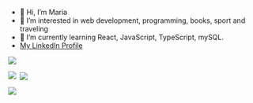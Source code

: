 - 👋 Hi, I’m Maria
- 👀 I’m interested in web development, programming, books, sport and traveling
- 🌱 I’m currently learning React, JavaScript, TypeScript, mySQL.
- <a href="www.linkedin.com/in/maria-angelova-by">My LinkedIn Profile</a>

<p align="left"> <img src="https://komarev.com/ghpvc/?username=angemariya&label=Profile%20views&color=0e75b6&style=flat"/> </p>

<p><img align="left" src="https://github-readme-stats.vercel.app/api/top-langs?username=angemariya&show_icons=true&locale=en&layout=compact" /></p>

<p>&nbsp;<img align="center" src="https://github-readme-stats.vercel.app/api?username=angemariya&show_icons=true&locale=en"/></p>

<p><img align="center" src="https://github-readme-streak-stats.herokuapp.com/?user=angemariya&"/></p>
